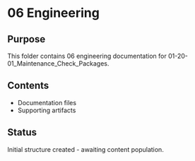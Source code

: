 # 06 Engineering

## Purpose
This folder contains 06 engineering documentation for 01-20-01_Maintenance_Check_Packages.

## Contents
- Documentation files
- Supporting artifacts

## Status
Initial structure created - awaiting content population.
